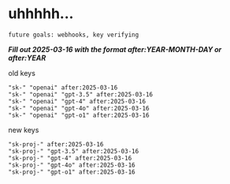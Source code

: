 # uhhhhh...

`future goals: webhooks, key verifying`



***Fill out 2025-03-16 with the format after:YEAR-MONTH-DAY or after:YEAR***

old keys
```
"sk-" "openai" after:2025-03-16
"sk-" "openai" "gpt-3.5" after:2025-03-16
"sk-" "openai" "gpt-4" after:2025-03-16
"sk-" "openai" "gpt-4o" after:2025-03-16
"sk-" "openai" "gpt-o1" after:2025-03-16
```

new keys
```
"sk-proj-" after:2025-03-16
"sk-proj-" "gpt-3.5" after:2025-03-16
"sk-proj-" "gpt-4" after:2025-03-16
"sk-proj-" "gpt-4o" after:2025-03-16
"sk-proj-" "gpt-o1" after:2025-03-16
```
